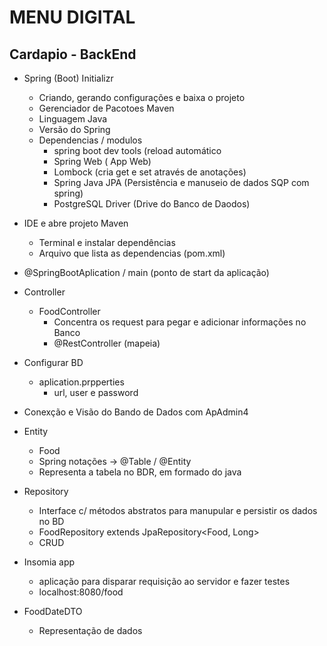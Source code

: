 # MENU DIGITAL

## Cardapio - BackEnd

- Spring (Boot) Initializr 
  - Criando, gerando configurações e baixa o projeto
  - Gerenciador de Pacotoes Maven
  - Linguagem Java
  - Versão do Spring
  - Dependencias / modulos 
    - spring boot dev tools (reload automático
    - Spring Web ( App Web)
    - Lombock (cria get e set através de anotações)
    - Spring Java JPA (Persistência e manuseio de dados SQP com spring)
    - PostgreSQL Driver (Drive do Banco de Daodos) 
    

- IDE e abre projeto Maven
  - Terminal e instalar dependências
  - Arquivo que lista as dependencias (pom.xml) 

- @SpringBootAplication / main (ponto de start da aplicação)

- Controller
  - FoodController  
    - Concentra os request para pegar e adicionar informações no Banco 
    - @RestController (mapeia) 

- Configurar BD
  - aplication.prpperties
    - url, user e password

- Conexção e Visão do Bando de Dados com ApAdmin4

- Entity
  - Food 
  - Spring notações -> @Table / @Entity
  - Representa a tabela no BDR, em formado do java

- Repository
  - Interface c/ métodos abstratos para manupular e persistir os dados no BD
  - FoodRepository extends JpaRepository<Food, Long>
  - CRUD

- Insomia app
  - aplicação para disparar requisição ao servidor e fazer testes
  - localhost:8080/food

- FoodDateDTO
  - Representação de dados 
